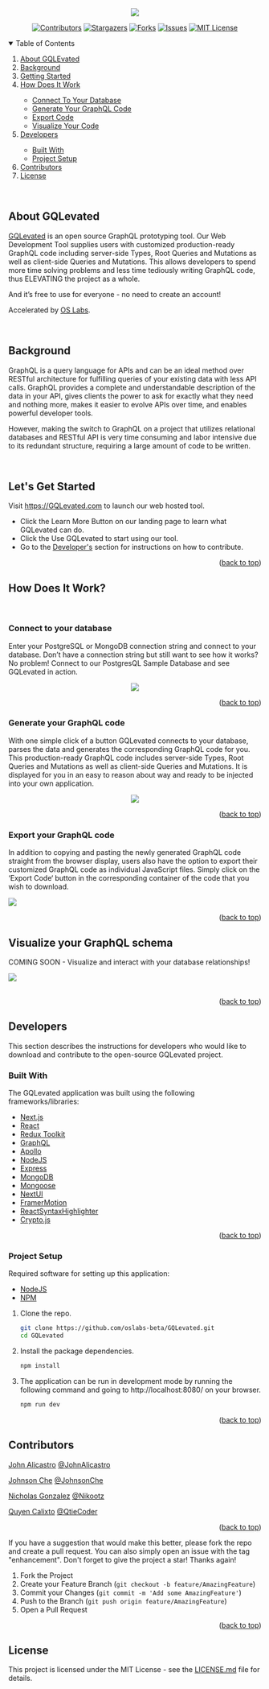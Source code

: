 <!--
*** This ReadMe document was insipred by the ReadMe template from
*** https://github.com/othneildrew/Best-README-Template
-->

<!--
*** https://www.markdownguide.org/basic-syntax/#reference-style-links
-->

<!-- GQLevated -->
<div id="top" align="center">
<img src='./public/GQLevatedWordMarkSlogan.svg'>
<br/>
<!-- PROJECT SHIELDS -->

[![Contributors][contributors-shield]][contributors-url]
[![Stargazers][stars-shield]][stars-url]
[![Forks][forks-shield]][forks-url]
[![Issues][issues-shield]][issues-url]
[![MIT License][license-shield]][license-url]

</div>


<!-- TABLE OF CONTENTS -->
<details open="open">
  <summary>Table of Contents</summary>
  <ol>
      <li><a href="#about-gqlevated">About GQLEvated</a></li> 
      <li><a href="#background">Background</a></li>
      <li><a href="#lets-get-started">Getting Started</a></li>      
      <li><a href="#how-does-it-work">How Does It Work</a></li>
         <ul>
            <li><a href="#connect-to-your-database">Connect To Your Database</a></li>      
            <li><a href="#generate-your-graphql-code">Generate Your GraphQL Code</a></li>     
            <li><a href="#export-your-graphql-code">Export Code</a></li>     
            <li><a href="#Visualize-your-GraphQL-schema">Visualize Your Code</a></li>     
            </ul>
      <li><a href="#developers">Developers</a></li>
         <ul>
            <li><a href="#built-with">Built With</a></li>     
            <li><a href="#project-setup">Project Setup</a></li> 
         </ul>
    <li><a href="#contributors">Contributors</a></li>
    <li><a href="#license">License</a></li>
  </ol>
</details>

</br>



<!-- ABOUT -->
## About GQLevated

[GQLevated](http://www.GQLevated.com) is an open source GraphQL prototyping tool. Our Web Development Tool supplies users with customized production-ready GraphQL code including server-side Types, Root Queries and Mutations as well as client-side Queries and Mutations. This allows developers to spend more time solving problems and less time tediously writing GraphQL code, thus ELEVATING the project as a whole.

And it’s free to use for everyone - no need to create an account!

Accelerated by <a href="https://github.com/oslabs-beta/" >OS Labs</a>.

</br>

 <!-- BACKGROUND -->

## Background

GraphQL is a query language for APIs and can be an ideal method over RESTful architecture for fulfilling queries of your existing data with less API calls. GraphQL provides a complete and understandable description of the data in your API, gives clients the power to ask for exactly what they need and nothing more, makes it easier to evolve APIs over time, and enables powerful developer tools.

However, making the switch to GraphQL on a project that utilizes relational databases and RESTful API is very time consuming and labor intensive due to its redundant structure, requiring a large amount of code to be written.

</br>

 <!-- Lets Get Started -->
## Let's Get Started

Visit <a class="nav-link" href="https://GQLevated.com/">https://GQLevated.com</a> to launch our web hosted tool.

- Click the Learn More Button on our landing page to learn what GQLevated can do.
- Click the Use GQLevated to start using our tool.
- Go to the [Developer's](#developers) section for instructions on how to contribute.

<p align="right">(<a href="#top">back to top</a>)</p>

 <!-- HOW DOES IT WORK -->
## How Does It Work?
</br>

<!-- CONNECT DB -->
### Connect to your database

Enter your PostgreSQL or MongoDB connection string and connect to your database.
Don’t have a connection string but still want to see how it works? No problem! 
Connect to our PostgresQL Sample Database and see GQLevated in action.
<div  align="center">
<img src='./public/home1.gif'>
</div>

<p align="right">(<a href="#top">back to top</a>)</p>

<!-- GENERATE CODE -->

### Generate your GraphQL code

With one simple click of a button GQLevated connects to your database, parses the data and generates the corresponding GraphQL code for you. This production-ready GraphQL code includes server-side Types, Root Queries and Mutations as well as client-side Queries and Mutations. It is displayed for you in an easy to reason about way and ready to be injected into your own application.


<div  align="center">
<img src='./public/home2.gif'>
</div>

<p align="right">(<a href="#top">back to top</a>)</p>

<!-- EXPORT CODE -->
### Export your GraphQL code

In addition to copying and pasting the newly generated GraphQL code straight from the browser display, users also have the option to export their customized GraphQL code as individual JavaScript files. Simply click on the ‘Export Code‘ button in the corresponding container of the code that you wish to download.

<img src='./public/home3.gif'>

<p align="right">(<a href="#top">back to top</a>)</p>

<!-- VISUALIZE -->
## Visualize your GraphQL schema

COMING SOON - Visualize and interact with your database relationships!

<img src='./public/visualplaceholder.jpeg'>
<br />
<br />


<p align="right">(<a href="#top">back to top</a>)</p>

## Developers

This section describes the instructions for developers who would like to download and contribute to the open-source GQLevated project.
### Built With

The GQLevated application was built using the following frameworks/libraries:

- [Next.js](https://nextjs.org/)
- [React](https://reactjs.org/)
- [Redux Toolkit](https://redux-toolkit.js.org/)
- [GraphQL](https://graphql.org/)
- [Apollo](https://www.apollographql.com/)
- [NodeJS](https://nodejs.org/en/)
- [Express](https://expressjs.com/)
- [MongoDB](https://www.mongodb.com/)
- [Mongoose](https://mongoosejs.com/)
- [NextUI](https://nextui.org/)
- [FramerMotion](https://www.framer.com/motion/)
- [ReactSyntaxHighlighter](https://www.npmjs.com/package/react-syntax-highlighter)
- [Crypto.js](https://cryptojs.gitbook.io/docs/)

<p align="right">(<a href="#top">back to top</a>)</p>

### Project Setup

Required software for setting up this application:

- [NodeJS](https://nodejs.org/en/)
- [NPM ](https://www.npmjs.com/)

1. Clone the repo.
   ```sh
   git clone https://github.com/oslabs-beta/GQLevated.git
   cd GQLevated
   ```
2. Install the package dependencies.
   ```sh
   npm install
   ```
3. The application can be run in development mode by running the following command and going to http://localhost:8080/ on your browser.

   ```sh
   npm run dev
   ```

<p align="right">(<a href="#top">back to top</a>)</p>

<!-- CONTRIBUTORS -->

## Contributors

[John Alicastro](https://www.linkedin.com/in/johnalicastro) [@JohnAlicastro](https://github.com/JohnAlicastro)

[Johnson Che](https://www.linkedin.com/in/JohnsonChe/) [@JohnsonChe](https://github.com/JohnsonChe)

[Nicholas Gonzalez](https://www.linkedin.com/in/nicholas-gonzalez-036b1751/) [@Nikootz](https://github.com/Nikootz)

[Quyen Calixto](https://www.linkedin.com/in/quyencalixto/) [@QtieCoder](https://github.com/QtieCoder)


<p align="right">(<a href="#top">back to top</a>)</p>

If you have a suggestion that would make this better, please fork the repo and create a pull request. You can also simply open an issue with the tag "enhancement".
Don't forget to give the project a star! Thanks again!

1. Fork the Project
2. Create your Feature Branch (`git checkout -b feature/AmazingFeature`)
3. Commit your Changes (`git commit -m 'Add some AmazingFeature'`)
4. Push to the Branch (`git push origin feature/AmazingFeature`)
5. Open a Pull Request

<p align="right">(<a href="#top">back to top</a>)</p>

## License

This project is licensed under the MIT License - see the [LICENSE.md](https://github.com/oslabs-beta/GQLevated/LICENSE) file for details.

<!-- MARKDOWN LINKS & IMAGES -->
<!-- https://www.markdownguide.org/basic-syntax/#reference-style-links -->

[contributors-shield]: https://img.shields.io/github/contributors/oslabs-beta/GQLevated.svg?style=for-the-badge
[contributors-url]: https://github.com/oslabs-beta/GQLevated/graphs/contributors
[stars-shield]: https://img.shields.io/github/stars/oslabs-beta/GQLevated.svg?style=for-the-badge
[stars-url]: https://github.com/oslabs-beta/GQLevated/stargazers
[forks-shield]: https://img.shields.io/github/forks/oslabs-beta/GQLevated.svg?style=for-the-badge
[forks-url]: https://github.com/oslabs-beta/GQLevated/network/members
[issues-shield]: https://img.shields.io/github/issues/oslabs-beta/GQLevated.svg?style=for-the-badge
[issues-url]: https://github.com/oslabs-beta/GQLevated/issues
[license-shield]: https://img.shields.io/github/license/oslabs-beta/GQLevated.svg?style=for-the-badge
[license-url]: https://github.com/oslabs-beta/GQLevated/blob/master/LICENSE.txt
[linkedin-shield]: https://img.shields.io/badge/-LinkedIn-black.svg?style=for-the-badge&logo=linkedin&colorB=555
[linkedin-url]: https://www.linkedin.com/company/gqlevated